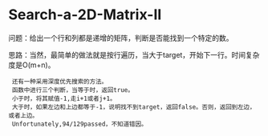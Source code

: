 # Search-a-2D-Matrix-II

问题：给出一个行和列都是递增的矩阵，判断是否能找到一个特定的数。

思路：当然，最简单的做法就是按行遍历，当大于target，开始下一行。时间复杂度是O(m+n)。

     还有一种采用深度优先搜索的方法。
     函数中进行三个判断，当等于时，返回true。
     小于时，将其赋值-1,走i+1或者j+1。
     大于时，如果左边和上边都等于-1，说明找不到target，返回false。否则，返回到左边，或者上边。
     Unfortunately,94/129passed，不知道错因。
